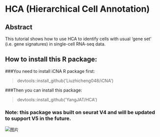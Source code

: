 # HCA (Hierarchical Cell Annotation)
## Abstract 
This tutorial shows how to use HCA to identify cells with usual ‘gene set’ (i.e. gene signatures) in single-cell RNA-seq data. 
## How to install this R package:
###You need to install iCNA R package first:
>devtools::install_github('Liuzhicheng048/iCNA')

###Then you can install this package:
>devtools::install_github('YangJAT/HCA')
### Note: this package was built on seurat V4 and will be updated to support V5 in the future.
![图片](https://github.com/YangJAT/HCA/assets/70686083/d8fb4993-175e-453f-bff6-45bcd8c91ef3)
